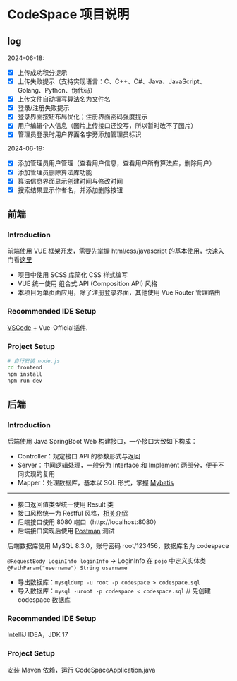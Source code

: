 # CodeSpace 项目说明

## log

2024-06-18: 

- [x] 上传成功积分提示
- [x] 上传失败提示（支持实现语言：C、C++、C#、Java、JavaScript、Golang、Python、伪代码）
- [x] 上传文件自动填写算法名为文件名
- [x] 登录/注册失败提示
- [x] 登录界面按钮布局优化；注册界面密码强度提示
- [x] 用户编辑个人信息（图片上传接口还没写，所以暂时改不了图片）
- [x] 管理员登录时用户界面名字旁添加管理员标识

2024-06-19:

- [x] 添加管理员用户管理（查看用户信息，查看用户所有算法库，删除用户）
- [x] 添加管理员删除算法库功能
- [x] 算法信息界面显示创建时间与修改时间
- [x] 搜索结果显示作者名，并添加删除按钮

## 前端

### Introduction 

前端使用 [VUE](https://cn.vuejs.org/) 框架开发，需要先掌握 html/css/javascript 的基本使用，快速入门看[这里](https://developer.mozilla.org/zh-CN/docs/Learn/Getting_started_with_the_web/HTML_basics)


- 项目中使用 SCSS 库简化 CSS 样式编写
- VUE 统一使用 组合式 API (Composition API) 风格
- 本项目为单页面应用，除了注册登录界面，其他使用 Vue Router 管理路由

### Recommended IDE Setup

[VSCode](https://code.visualstudio.com/) + Vue-Official插件.

### Project Setup

```sh
# 自行安装 node.js
cd frontend
npm install
npm run dev
```

## 后端

### Introduction 

后端使用 Java SpringBoot Web 构建接口，一个接口大致如下构成：

- Controller：规定接口 API 的参数形式与返回
- Server：中间逻辑处理，一般分为 Interface 和 Implement 两部分，便于不同实现的复用
- Mapper：处理数据库，基本以 SQL 形式，掌握 [Mybatis](https://www.bilibili.com/video/BV1MT4y1k7wZ/)

---

- 接口返回值类型统一使用 Result 类  
- 接口风格统一为 Restful 风格，[相关介绍](http://ruanyifeng.com/blog/2014/05/restful_api.html)
- 后端接口使用 8080 端口（http://localhost:8080） 
- 后端接口实现后使用 [Postman](https://www.postman.com/) 测试


后端数据库使用 MySQL 8.3.0，账号密码 root/123456，数据库名为 codespace

`@RequestBody LoginInfo loginInfo` -> LoginInfo 在 `pojo` 中定义实体类  
`@PathParam("username") String username`

- 导出数据库：`mysqldump -u root -p codespace > codespace.sql`
- 导入数据库：`mysql -uroot -p codespace < codespace.sql` // 先创建 codespace 数据库

### Recommended IDE Setup

IntelliJ IDEA，JDK 17

### Project Setup

安装 Maven 依赖，运行 CodeSpaceApplication.java